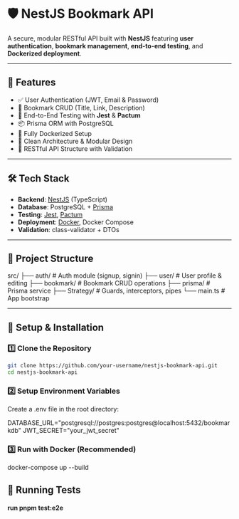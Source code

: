 # 🛡️ NestJS Bookmark API

A secure, modular RESTful API built with **NestJS** featuring **user authentication**, **bookmark management**, **end-to-end testing**, and **Dockerized deployment**.

---

## 🚀 Features

- ✅ User Authentication (JWT, Email & Password)
- 🔖 Bookmark CRUD (Title, Link, Description)
- 🧪 End-to-End Testing with **Jest** & **Pactum**
- 📦 Prisma ORM with PostgreSQL
- 🐳 Fully Dockerized Setup
- 📐 Clean Architecture & Modular Design
- 🧰 RESTful API Structure with Validation

---

## 🛠️ Tech Stack

- **Backend**: [NestJS](https://nestjs.com/) (TypeScript)
- **Database**: PostgreSQL + [Prisma](https://www.prisma.io/)
- **Testing**: [Jest](https://jestjs.io/), [Pactum](https://pactumjs.github.io/)
- **Deployment**: [Docker](https://www.docker.com/), Docker Compose
- **Validation**: class-validator + DTOs

---

## 📂 Project Structure

src/
├── auth/ # Auth module (signup, signin)
├── user/ # User profile & editing
├── bookmark/ # Bookmark CRUD operations
├── prisma/ # Prisma service
├── Strategy/ # Guards, interceptors, pipes
└── main.ts # App bootstrap

---

## 🚧 Setup & Installation

### 1️⃣ Clone the Repository

```bash
git clone https://github.com/your-username/nestjs-bookmark-api.git
cd nestjs-bookmark-api


```

### 2️⃣ Setup Environment Variables

Create a .env file in the root directory:

DATABASE_URL="postgresql://postgres:postgres@localhost:5432/bookmarkdb"
JWT_SECRET="your_jwt_secret"

### 3️⃣ Run with Docker (Recommended)

docker-compose up --build

## 🧪 Running Tests

#### run pnpm test:e2e
